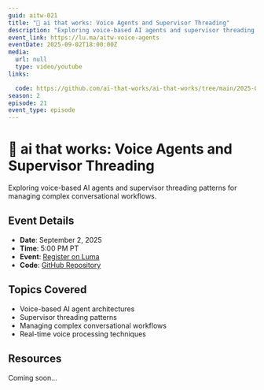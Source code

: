 ```yaml
---
guid: aitw-021
title: "🦄 ai that works: Voice Agents and Supervisor Threading"
description: "Exploring voice-based AI agents and supervisor threading patterns for managing complex conversational workflows."
event_link: https://lu.ma/aitw-voice-agents
eventDate: 2025-09-02T18:00:00Z
media:
  url: null
  type: video/youtube
links:

  code: https://github.com/ai-that-works/ai-that-works/tree/main/2025-09-02-voice-agents-supervisor-threading
season: 2
episode: 21
event_type: episode
---
```


# 🦄 ai that works: Voice Agents and Supervisor Threading

Exploring voice-based AI agents and supervisor threading patterns for managing complex conversational workflows.

## Event Details

- **Date**: September 2, 2025
- **Time**: 5:00 PM PT
- **Event**: [Register on Luma](https://lu.ma/aitw-voice-agents)
- **Code**: [GitHub Repository](https://github.com/ai-that-works/ai-that-works/tree/main/2025-09-02-voice-agents-supervisor-threading)

## Topics Covered

- Voice-based AI agent architectures
- Supervisor threading patterns
- Managing complex conversational workflows
- Real-time voice processing techniques

## Resources

Coming soon...
